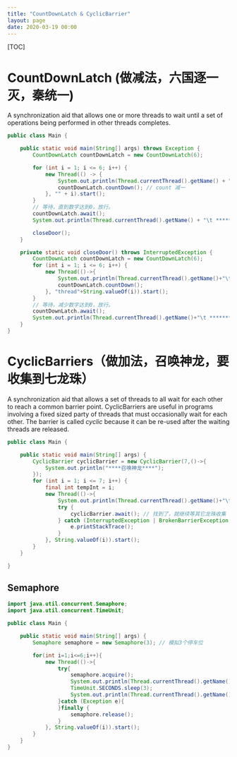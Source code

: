 ```yaml
---
title: "CountDownLatch & CyclicBarrier"
layout: page
date: 2020-03-19 00:00
---
```


[TOC]

# CountDownLatch (做减法，六国逐一灭，秦统一)

A synchronization aid that allows one or more threads to wait until a set of operations being performed in other threads completes.

```java
public class Main {

    public static void main(String[] args) throws Exception {
        CountDownLatch countDownLatch = new CountDownLatch(6);

        for (int i = 1; i <= 6; i++) {
            new Thread(() -> {
                System.out.println(Thread.currentThread().getName() + "国，被灭");
                countDownLatch.countDown(); // count 减一
            }, "" + i).start();
        }
        // 等待，直到数字达到0，放行。
        countDownLatch.await();
        System.out.println(Thread.currentThread().getName() + "\t **************秦帝国，统一华夏");

        closeDoor();
    }

    private static void closeDoor() throws InterruptedException {
        CountDownLatch countDownLatch = new CountDownLatch(6);
        for (int i = 1; i <= 6; i++) {
            new Thread(()->{
                System.out.println(Thread.currentThread().getName()+"\t上完自习，离开教室");
                countDownLatch.countDown();
            }, "thread"+String.valueOf(i)).start();
        }
        // 等待，减少数字达到0，放行。
        countDownLatch.await();
        System.out.println(Thread.currentThread().getName()+"\t **************班长最后关门走人");
    }
}
```

# CyclicBarriers（做加法，召唤神龙，要收集到七龙珠）

A synchronization aid that allows a set of threads to all wait for each other to reach a common barrier point. CyclicBarriers are useful in programs involving a fixed sized party of threads that must occasionally wait for each other. The barrier is called <em>cyclic</em> because it can be re-used after the waiting threads are released.

```java
public class Main {

    public static void main(String[] args) {
        CyclicBarrier cyclicBarrier = new CyclicBarrier(7,()->{
            System.out.println("****召唤神龙****");
        });
        for (int i = 1; i <= 7; i++) {
            final int tempInt = i;
            new Thread(()->{
                System.out.println(Thread.currentThread().getName()+"\t收集到第七颗龙珠："+tempInt+"龙珠");
                try {
                    cyclicBarrier.await(); // 找到了，就继续等其它龙珠收集
                } catch (InterruptedException | BrokenBarrierException e) {
                    e.printStackTrace();
                }
            }, String.valueOf(i)).start();
        }
    }

}
```

## Semaphore

```java
import java.util.concurrent.Semaphore;
import java.util.concurrent.TimeUnit;

public class Main {

    public static void main(String[] args) {
        Semaphore semaphore = new Semaphore(3); // 模拟3个停车位

        for(int i=1;i<=6;i++){
            new Thread(()->{
                try{
                    semaphore.acquire();
                    System.out.println(Thread.currentThread().getName() + " 抢到车位");
                    TimeUnit.SECONDS.sleep(3);
                    System.out.println(Thread.currentThread().getName() + " 停车3s后离开");
                }catch (Exception e){
                }finally {
                    semaphore.release();
                }
            }, String.valueOf(i)).start();
        }
    }
}
```
